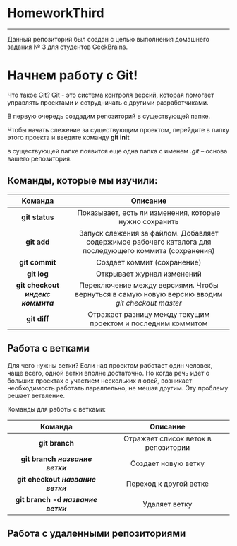 # HomeworkThird

---

Данный репозиторий был создан с целью выполнения домашнего задания № 3 для студентов GeekBrains.

# Начнем работу с Git!

Что такое Git?
Git - это система контроля версий, которая помогает управлять проектами и сотрудничать с другими разработчиками.

В первую очередь создадим репозиторий в существующей папке.

Чтобы начать слежение за существующим проектом, перейдите в папку этого проекта и введите команду **git init**

в существующей папке появится еще одна папка с именем *.git* – основа вашего репозитория.

## Команды, которые мы изучили:

| Команда| Описание |
|:--------:|:--------:|
| **git status**| Показывает, есть ли изменения, которые нужно сохранить|
| **git add**| Запуск слежения за файлом. Добавляет содержимое рабочего каталога для последующего коммита (сохранения)|
| **git commit**| Создает коммит (сохранение)|
| **git log**| Открывает журнал изменений|
| **git checkout *индекс коммита***| Переключение между версиями. Чтобы вернуться в самую новую версию вводим *git checkout master*|
| **git diff**| Отражает разницу между текущим проектом и последним коммитом|

## Работа с ветками

Для чего нужны ветки? Если над проектом работает один человек, чаще всего, одной ветки вполне достаточно. Но когда речь идет о больших проектах с участием нескольких людей, возникает необходимость работать параллельно, не мешая другим. Эту проблему решает ветвление.

Команды для работы с ветками:

| Команда| Описание |
|:--------:|:--------:|
| **git branch**| Отражает список веток в репозитории|
| **git branch *название ветки***| Создает новую ветку|
| **git checkout *название ветки***| Переход к другой ветке|
| **git branch -d *название ветки***| Удаляет ветку|

## Работа с удаленными репозиториями
